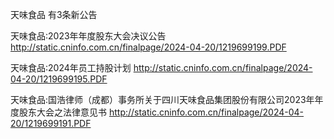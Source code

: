 天味食品 有3条新公告 

天味食品:2023年年度股东大会决议公告 http://static.cninfo.com.cn/finalpage/2024-04-20/1219699199.PDF 

天味食品:2024年员工持股计划 http://static.cninfo.com.cn/finalpage/2024-04-20/1219699195.PDF 

天味食品:国浩律师（成都）事务所关于四川天味食品集团股份有限公司2023年年度股东大会之法律意见书 http://static.cninfo.com.cn/finalpage/2024-04-20/1219699191.PDF 

